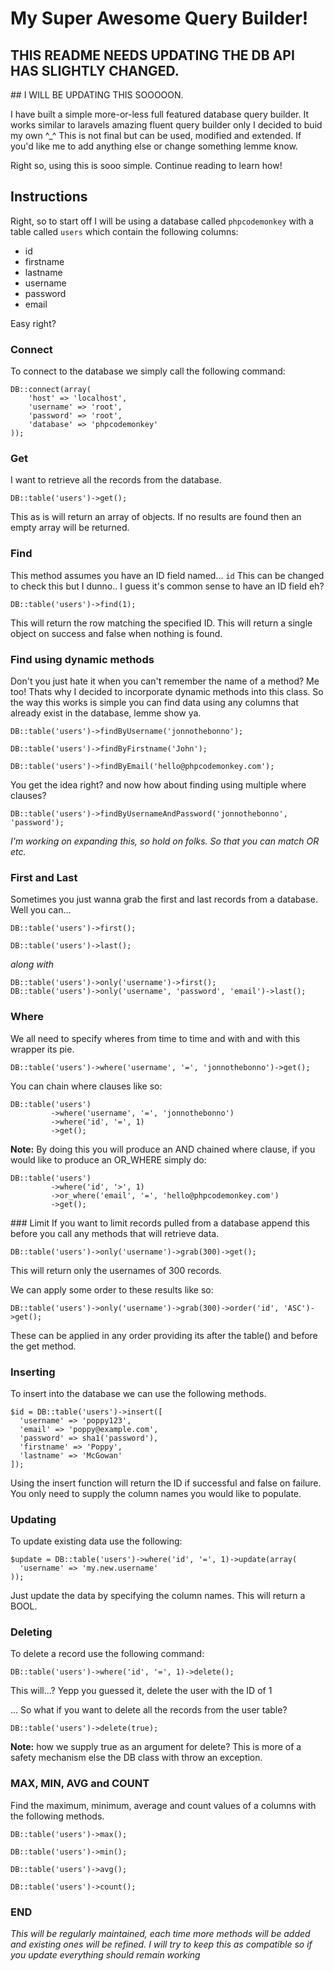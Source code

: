 # My Super Awesome Query Builder!

## THIS README NEEDS UPDATING THE DB API HAS SLIGHTLY CHANGED.
## I WILL BE UPDATING THIS SOOOOON.

I have built a simple more-or-less full featured database query builder. It works similar to laravels amazing fluent query builder only I decided to buid my own ^_^ This is not final but can be used, modified and extended. If you'd like me to add anything else or change something lemme know.

Right so, using this is sooo simple. Continue reading to learn how!

## Instructions

Right, so to start off I will be using a database called `phpcodemonkey` with a table called `users` which contain the following columns:

  - id
  - firstname
  - lastname
  - username
  - password
  - email

Easy right?


### Connect

To connect to the database we simply call the following command:

    DB::connect(array(
        'host' => 'localhost',
        'username' => 'root',
        'password' => 'root',
        'database' => 'phpcodemonkey'
    ));


### Get

I want to retrieve all the records from the database.

    DB::table('users')->get();

This as is will return an array of objects. If no results are found then an empty array will be returned.


### Find

This method assumes you have an ID field named... `id` This can be changed to check this but I dunno.. I guess it's common sense to have an ID field eh?

    DB::table('users')->find(1);

This will return the row matching the specified ID. This will return a single object on success and false when nothing is found.


### Find using dynamic methods

Don't you just hate it when you can't remember the name of a method? Me too! Thats why I decided to incorporate dynamic methods into this class. So the way this works is simple you can find data using any columns that already exist in the database, lemme show ya.

    DB::table('users')->findByUsername('jonnothebonno');

    DB::table('users')->findByFirstname('John');

    DB::table('users')->findByEmail('hello@phpcodemonkey.com');

You get the idea right? and now how about finding using multiple where clauses?

    DB::table('users')->findByUsernameAndPassword('jonnothebonno', 'password');

*I'm working on expanding this, so hold on folks. So that you can match OR etc.*


### First and Last

Sometimes you just wanna grab the first and last records from a database. Well you can…

    DB::table('users')->first();

    DB::table('users')->last();

*along with*

    DB::table('users')->only('username')->first();
    DB::table('users')->only('username', 'password', 'email')->last();


### Where

We all need to specify wheres from time to time and with and with this wrapper its pie.

    DB::table('users')->where('username', '=', 'jonnothebonno')->get();

You can chain where clauses like so:

    DB::table('users')
             ->where('username', '=', 'jonnothebonno')
             ->where('id', '=', 1)
             ->get();

**Note:** By doing this you will produce an AND chained where clause, if you would like to produce an OR_WHERE simply do:

    DB::table('users')
             ->where('id', '>', 1)
             ->or_where('email', '=', 'hello@phpcodemonkey.com')
             ->get();

### Limit
If you want to limit records pulled from a database append this before you call any methods that will retrieve data.

    DB::table('users')->only('username')->grab(300)->get();

This will return only the usernames of 300 records.

We can apply some order to these results like so:

    DB::table('users')->only('username')->grab(300)->order('id', 'ASC')->get();

These can be applied in any order providing its after the table() and before the get method.



### Inserting

To insert into the database we can use the following methods.

    $id = DB::table('users')->insert([
      'username' => 'poppy123',
      'email' => 'poppy@example.com',
      'password' => sha1('password'),
      'firstname' => 'Poppy',
      'lastname' => 'McGowan'
    ]);

Using the insert function will return the ID if successful and false on
failure. You only need to supply the column names you would like to
populate.



### Updating

To update existing data use the following:

    $update = DB::table('users')->where('id', '=', 1)->update(array(
      'username' => 'my.new.username'
    ));

Just update the data by specifying the column names. This will return a BOOL.


### Deleting

To delete a record use the following command:

    DB::table('users')->where('id', '=', 1)->delete();

This will…? Yepp you guessed it, delete the user with the ID of 1

… So what if you want to delete all the records from the user table?

    DB::table('users')->delete(true);

**Note:** how we supply true as an argument for delete? This is more of a safety mechanism else the DB class with throw an exception.


### MAX, MIN, AVG and COUNT

Find the maximum, minimum, average and count values of a columns with the following methods.

    DB::table('users')->max();

    DB::table('users')->min();

    DB::table('users')->avg();

    DB::table('users')->count();


### END

*This will be regularly maintained, each time more methods will be added and existing ones will be refined. I will try to keep this as compatible so if you update everything should remain working*

